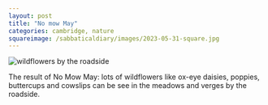 ```yaml
---
layout: post
title: "No mow May"
categories: cambridge, nature
squareimage: /sabbaticaldiary/images/2023-05-31-square.jpg
---
```

<img src="/sabbaticaldiary/images/2023-05-31.jpg" alt="wildflowers by the roadside" class="center">

The result of No Mow May: lots of wildflowers like ox-eye daisies, poppies, buttercups and cowslips can be see in the meadows and verges by the roadside. 